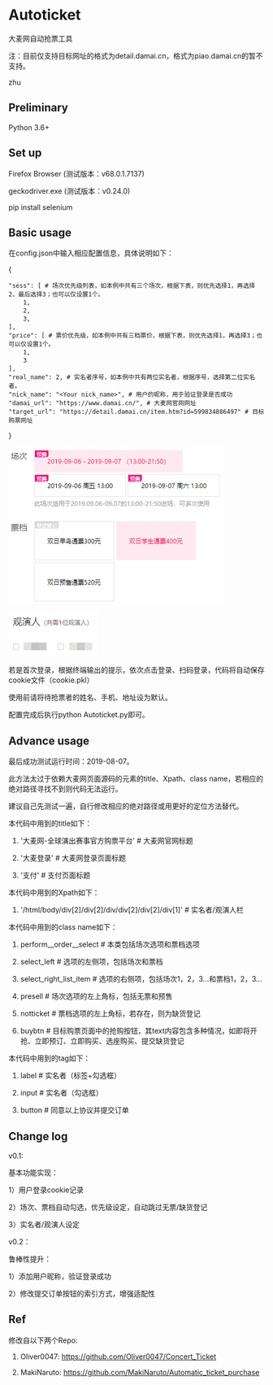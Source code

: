 # Autoticket
大麦网自动抢票工具

注：目前仅支持目标网址的格式为detail.damai.cn，格式为piao.damai.cn的暂不支持。

zhu

## Preliminary
Python 3.6+

## Set up
Firefox Browser (测试版本：v68.0.1.7137)

geckodriver.exe (测试版本：v0.24.0)

pip install selenium

## Basic usage
在config.json中输入相应配置信息，具体说明如下：

{
    
    "sess": [ # 场次优先级列表，如本例中共有三个场次，根据下表，则优先选择1，再选择2，最后选择3；也可以仅设置1个。
        1,
        2,
        3,
    ],
    "price": [ # 票价优先级，如本例中共有三档票价，根据下表，则优先选择1，再选择3；也可以仅设置1个。
        1,
        3
    ],
    "real_name": 2, # 实名者序号，如本例中共有两位实名者，根据序号，选择第二位实名者。
    "nick_name": "<Your nick_name>", # 用户的昵称，用于验证登录是否成功
    "damai_url": "https://www.damai.cn/", # 大麦网官网网址
    "target_url": "https://detail.damai.cn/item.htm?id=599834886497" # 目标购票网址
    
}

![avatar](/picture/1.png)

![avatar](/picture/2.png)

若是首次登录，根据终端输出的提示，依次点击登录、扫码登录，代码将自动保存cookie文件（cookie.pkl）

使用前请将待抢票者的姓名、手机、地址设为默认。

配置完成后执行python Autoticket.py即可。

## Advance usage
最后成功测试运行时间：2019-08-07。

此方法太过于依赖大麦网页面源码的元素的title、Xpath、class name，若相应的绝对路径寻找不到则代码无法运行。

建议自己先测试一遍，自行修改相应的绝对路径或用更好的定位方法替代。

本代码中用到的title如下：

1. '大麦网-全球演出赛事官方购票平台' # 大麦网官网标题

2. '大麦登录' # 大麦网登录页面标题

3. '支付' # 支付页面标题

本代码中用到的Xpath如下：

1. '/html/body/div[2]/div[2]/div/div[2]/div[2]/div[1]' # 实名者/观演人栏

本代码中用到的class name如下：

1. perform__order__select # 本类包括场次选项和票档选项

2. select_left # 选项的左侧项，包括场次和票档

3. select_right_list_item # 选项的右侧项，包括场次1，2，3...和票档1，2，3...

4. presell # 场次选项的左上角标，包括无票和预售

5. notticket # 票档选项的左上角标，若存在，则为缺货登记

6. buybtn # 目标购票页面中的抢购按钮，其text内容包含多种情况，如即将开抢、立即预订、立即购买、选座购买、提交缺货登记

本代码中用到的tag如下：

1. label # 实名者（标签+勾选框）

2. input # 实名者（勾选框）

3. button # 同意以上协议并提交订单

## Change log

v0.1: 

基本功能实现：

  1）用户登录cookie记录
  
  2）场次、票档自动勾选，优先级设定，自动跳过无票/缺货登记
  
  3）实名者/观演人设定
  
v0.2：

鲁棒性提升：

  1）添加用户昵称，验证登录成功
  
  2）修改提交订单按钮的索引方式，增强适配性

## Ref
修改自以下两个Repo:

1. Oliver0047: https://github.com/Oliver0047/Concert_Ticket

2. MakiNaruto: https://github.com/MakiNaruto/Automatic_ticket_purchase
